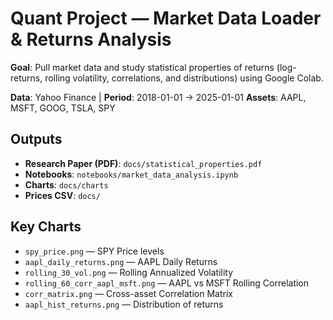 # Quant Project — Market Data Loader & Returns Analysis

**Goal**: Pull market data and study statistical properties of returns (log-returns, rolling volatility, correlations, and distributions) using Google Colab.

**Data**: Yahoo Finance | **Period**: 2018-01-01 → 2025-01-01
**Assets**: AAPL, MSFT, GOOG, TSLA, SPY

## Outputs
- **Research Paper (PDF)**: `docs/statistical_properties.pdf`
- **Notebooks**: `notebooks/market_data_analysis.ipynb`
- **Charts**: `docs/charts`
- **Prices CSV**: `docs/`

## Key Charts
- `spy_price.png` — SPY Price levels
- `aapl_daily_returns.png` — AAPL Daily Returns
- `rolling_30_vol.png` — Rolling Annualized Volatility
- `rolling_60_corr_aapl_msft.png` — AAPL vs MSFT Rolling Correlation
- `corr_matrix.png` — Cross-asset Correlation Matrix
- `aapl_hist_returns.png` — Distribution of returns
